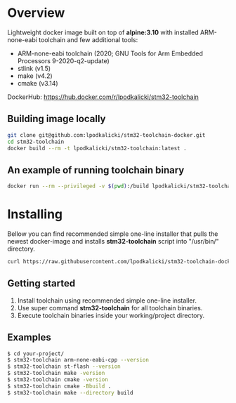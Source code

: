 # Overview

Lightweight docker image built on top of **alpine:3.10** with installed ARM-none-eabi toolchain and few additional tools:
* ARM-none-eabi toolchain (2020; GNU Tools for Arm Embedded Processors 9-2020-q2-update)
* stlink (v1.5)
* make (v4.2)
* cmake (v3.14)

DockerHub: https://hub.docker.com/r/lpodkalicki/stm32-toolchain

## Building image locally

```bash
git clone git@github.com:lpodkalicki/stm32-toolchain-docker.git
cd stm32-toolchain
docker build --rm -t lpodkalicki/stm32-toolchain:latest .
```

## An example of running toolchain binary

```bash
docker run --rm --privileged -v $(pwd):/build lpodkalicki/stm32-toolchain arm-none-eabi-cpp -version
```

# Installing

Bellow you can find recommended simple one-line installer that pulls the newest docker-image and installs **stm32-toolchain** script into "/usr/bin/" directory.

```bash
curl https://raw.githubusercontent.com/lpodkalicki/stm32-toolchain-docker/master/install.sh | bash -s --
```

## Getting started

1. Install toolchain using recommended simple one-line installer.
2. Use super command **stm32-toolchain** for all toolchain binaries. 
3. Execute toolchain binaries inside your working/project directory. 

## Examples

```bash
$ cd your-project/
$ stm32-toolchain arm-none-eabi-cpp --version
$ stm32-toolchain st-flash --version
$ stm32-toolchain make -version
$ stm32-toolchain cmake -version
$ stm32-toolchain cmake -Bbuild .
$ stm32-toolchain make --directory build
```
